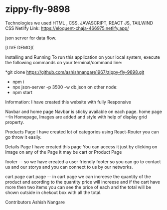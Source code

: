 # zippy-fly-9898
Technologies we used
HTML , CSS, JAVASCRIPT, REACT JS, TAILWIND CSS
Netlify Link: https://eloquent-chaja-466975.netlify.app/

json server for data flow.

[LIVE DEMO](

Installing and Running
To run this application on your local system, execute the following commands on your terminal/command line:

*git clone https://github.com/ashishnangare1967/zippy-fly-9898.git
* npm i
* npx json-server -p 3500 -w db.json
on other node: 
* npm start



Information:
I have created this website with fully Responsive

Navbar and home page
Navbar is sticky available on each page.
home page --In Homepage, Images are added and style with help of display grid property. 

Products Page
I have created lot of categories using React-Router you can go throw it easily.

Details Page
I have created this page You can access it just by clicking on Image on any of the Page it may be cart or Product Page


footer -- so we have created a user friendly footer so you can go to contact us and our storys and you can connect to us by our networks.
>
cart page
cart page -- in cart page we can increese the quantity of the product and acording to the quantity price will increese and if the cart have more then two items you can see the price of each and the total will be shown outside in chekout box with all the total. 

Contributors
Ashish Nangare
